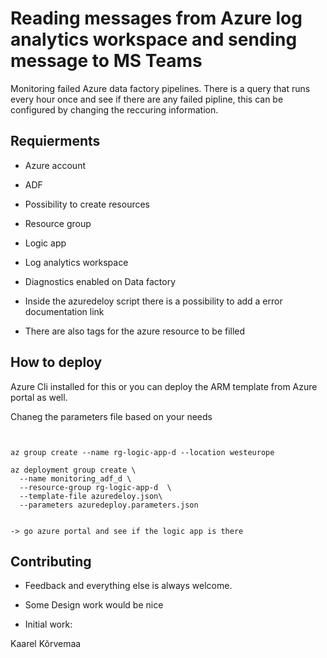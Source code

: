 # Reading messages from Azure log analytics workspace and sending message to MS Teams

Monitoring failed Azure data factory pipelines. There is a query that runs every hour once and see if there are any failed pipline, this can be configured by changing the reccuring information.


## Requierments

+ Azure account 
+ ADF
+ Possibility to create resources 
+ Resource group
+ Logic app
+ Log analytics workspace
+ Diagnostics enabled on Data factory

+ Inside the azuredeloy script there is a possibility to add a error documentation link
+ There are also tags for the azure resource to be filled


## How to deploy 




Azure Cli installed for this or you can deploy the ARM template from Azure portal as well.


Chaneg the parameters file based on your needs

```


az group create --name rg-logic-app-d --location westeurope

az deployment group create \
  --name monitoring_adf_d \
  --resource-group rg-logic-app-d  \
  --template-file azuredeloy.json\
  --parameters azuredeploy.parameters.json


```

```
-> go azure portal and see if the logic app is there 

```



## Contributing

+ Feedback and everything else is always welcome. 

+ Some Design work would be nice 

+ Initial work:

Kaarel Kõrvemaa 
